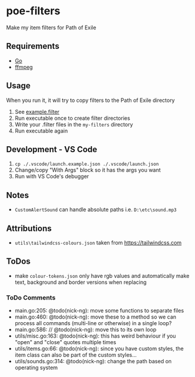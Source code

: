 # poe-filters
Make my item filters for Path of Exile

## Requirements

- [Go](https://go.dev/)
- [ffmpeg](https://ffmpeg.org/)

## Usage

When you run it, it will try to copy filters to the Path of Exile directory

1. See [example.filter](https://github.com/nick-ng/poe-filters/blob/main/my-filters/example.filter)
2. Run executable once to create filter directories
3. Write your .filter files in the `my-filters` directory
4. Run executable again

## Development - VS Code
1. `cp ./.vscode/launch.example.json ./.vscode/launch.json`
2. Change/copy "With Args" block so it has the args you want
3. Run with VS Code's debugger

## Notes

- `CustomAlertSound` can handle absolute paths i.e. `D:\etc\sound.mp3`

## Attributions

- `utils\tailwindcss-colours.json` taken from https://tailwindcss.com

## ToDos

- make `colour-tokens.json` only have rgb values and automatically make text, background and border versions when replacing

### ToDo Comments

- main.go:205: @todo(nick-ng): move some functions to separate files
- main.go:460: @todo(nick-ng): move these to a method so we can process all commands (multi-line or otherwise) in a single loop?
- main.go:586: // @todo(nick-ng): move this to its own loop
- utils/misc.go:163: @todo(nick-ng): this has weird behaviour if you "open" and "close" quotes multiple times
- utils/items.go:66: @todo(nick-ng): since you have custom styles, the item class can also be part of the custom styles...
- utils/sounds.go:314: @todo(nick-ng): change the path based on operating system
